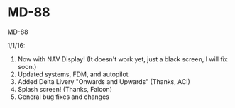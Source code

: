 # MD-88
MD-88

1/1/16: 
1) Now with NAV Display! (It doesn't work yet, just a black screen, I will fix soon.) 
2) Updated systems, FDM, and autopilot 
3) Added Delta Livery "Onwards and Upwards" (Thanks, ACI) 
4) Splash screen! (Thanks, Falcon) 
5) General bug fixes and changes 
